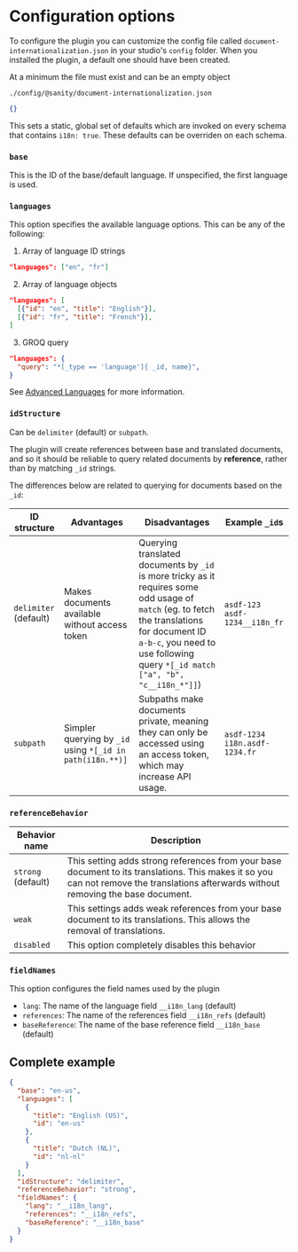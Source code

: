 # Configuration options

To configure the plugin you can customize the config file called `document-internationalization.json` in your studio's `config` folder. When you installed the plugin, a default one should have been created.

At a minimum the file must exist and can be an empty object

`./config/@sanity/document-internationalization.json`

```json
{}
```

This sets a static, global set of defaults which are invoked on every schema that contains `i18n: true`. These defaults can be overriden on each schema.

### `base`

This is the ID of the base/default language. If unspecified, the first language is used.

### `languages`

This option specifies the available language options. This can be any of the following:

1. Array of language ID strings

```json
"languages": ["en", "fr"]
```

2. Array of language objects

```json
"languages": [
  [{"id": "en", "title": "English"}],
  [{"id": "fr", "title": "French"}],
]
```

3. GROQ query

```json
"languages": {
  "query": "*[_type == 'language']{ _id, name}",
}
```

See [Advanced Languages](./advanced-languages.md) for more information.

### `idStructure`

Can be `delimiter` (default) or `subpath`.

The plugin will create references between base and translated documents, and so it should be reliable to query related documents by **reference**, rather than by matching `_id` strings.

The differences below are related to querying for documents based on the `_id`:

| ID structure          | Advantages                                                | Disadvantages                                                                                                                                                                                                                  | Example `_id`s                  |
| --------------------- | --------------------------------------------------------- | ------------------------------------------------------------------------------------------------------------------------------------------------------------------------------------------------------------------------------ | ------------------------------- |
| `delimiter` (default) | Makes documents available without access token            | Querying translated documents by `_id` is more tricky as it requires some odd usage of `match` (eg. to fetch the translations for document ID `a-b-c`, you need to use following query `*[_id match ["a", "b", "c__i18n_*"]]`) | `asdf-123` `asdf-1234__i18n_fr` |
| `subpath`             | Simpler querying by `_id` using `*[_id in path(i18n.**)]` | Subpaths make documents private, meaning they can only be accessed using an access token, which may increase API usage.                                                                                                        | `asdf-1234` `i18n.asdf-1234.fr` |

### `referenceBehavior`

| Behavior name    | Description                                                                                                                                                                        |
| ---------------- | ---------------------------------------------------------------------------------------------------------------------------------------------------------------------------------- |
| `strong` (default) | This setting adds strong references from your base document to its translations. This makes it so you can not remove the translations afterwards without removing the base document. |
| `weak`           | This settings adds weak references from your base document to its translations. This allows the removal of translations.                                                           |
| `disabled`       | This option completely disables this behavior                                                                                                                                      |

### `fieldNames`

This option configures the field names used by the plugin

- `lang`: The name of the language field `__i18n_lang` (default)
- `references`: The name of the references field `__i18n_refs` (default)
- `baseReference`: The name of the base reference field `__i18n_base` (default)

## Complete example

```json
{
  "base": "en-us",
  "languages": [
    {
      "title": "English (US)",
      "id": "en-us"
    },
    {
      "title": "Dutch (NL)",
      "id": "nl-nl"
    }
  ],
  "idStructure": "delimiter",
  "referenceBehavior": "strong",
  "fieldNames": {
    "lang": "__i18n_lang",
    "references": "__i18n_refs",
    "baseReference": "__i18n_base"
  }
}
```

